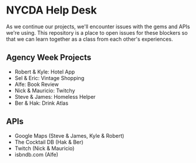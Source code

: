 # NYCDA Help Desk

As we continue our projects, we'll encounter issues with the gems and APIs we're using.  This repository is a place to open issues for these blockers so that we can learn together as a class from each other's experiences.

## Agency Week Projects

- Robert & Kyle: Hotel App
- Sel & Eric: Vintage Shopping
- Alfe: Book Review
- Nick & Mauricio: Twitchy
- Steve & James: Homeless Helper
- Ber & Hak: Drink Atlas

## APIs
- Google Maps (Steve & James, Kyle & Robert)
- The Cocktail DB (Hak & Ber)
- Twitch (Nick & Mauricio)
- isbndb.com (Alfe)
